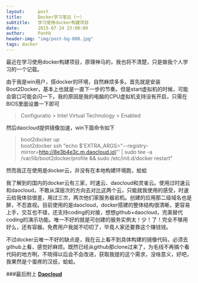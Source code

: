 ```yaml
---
layout:     post
title:      Docker学习笔记（一）
subtitle:   学习使用docker构建项目
date:       2015-07-24 23:00:00
author:     Panhb
header-img: "img/post-bg-008.jpg"
tags: docker
---
```


最近在学习使用docker构建项目，原理神马的，我也将不清楚，只是做我个人学习的一个记载。   

由于我是win用户，搭docker的环境，自然麻烦多多。首先就是安装Boot2Docker，基本上也就是一直下一步的节奏。但是start虚拟机的时候，可能会窗口可能会闪一下。我的原因是我的电脑的CPU虚拟机支持没有开启，只需在BIOS里面设置一下即可

>Configuratio > Intel Virtual Technology > Enabled
  

然后daocloud提供镜像加速，win下面命令如下
>boot2docker up     
>boot2docker ssh "echo $'EXTRA_ARGS=\"--registry-mirror=http://8e3b4e3c.m.daocloud.io\"' | sudo tee -a /var/lib/boot2docker/profile && sudo /etc/init.d/docker restart"    

然而我正在使用是docker云，并没有在本地构建环境跑，蛤蛤   

我了解到的国内的docker云有三家，时速云、daocloud和灵雀云。使用过时速云和daocloud，不敢从深层次的方向去对比这两个云，只能就我使用的感受，时速云给我体验很差，用过三次，两次他们家服务器宕机。创建的应用那二级域名也是醉，不忍直视。目前使用的是daocloud，docker搭建的整体结构很清晰，更容易上手，交互也不错，还支持coding的对接，想想github+daocloud，完美替代coding的演示功能。唯一不好的就是可创建的服务实例太！少！了！完全不够用好么，还有容器。免费用户我就不叨叨了，毕竟人家还要靠这个赚钱钱。      


不过docker云唯一不好的缺点是，我在云上看不到具体构建的镜像代码，必须去github上看，感觉好麻烦。既然已经从github那clone过来了，为毛线不再搞个看代码的地方咧，不晓得以后会不会改进，获取我提的这个需求，没啥意义，好吧，我果然是个蛋疼的汉纸，蛤蛤。   


###最后附上   [**Daocloud**](https://www.daocloud.io)   